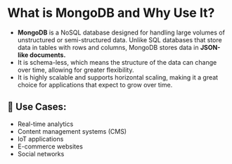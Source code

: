 # What is MongoDB and Why Use It?
- **MongoDB** is a NoSQL database designed for handling large volumes of unstructured or semi-structured data. Unlike SQL databases that store data in tables with rows and columns, MongoDB stores data in **JSON-like documents.**
- It is schema-less, which means the structure of the data can change over time, allowing for greater flexibility.
- It is highly scalable and supports horizontal scaling, making it a great choice for applications that expect to grow over time.

## 🔹 Use Cases:
- Real-time analytics
- Content management systems (CMS)
- IoT applications
- E-commerce websites
- Social networks
